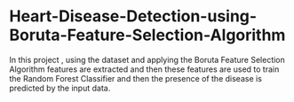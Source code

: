 # Heart-Disease-Detection-using-Boruta-Feature-Selection-Algorithm
In this project , using the dataset and applying the Boruta Feature Selection Algorithm features are extracted and then these features are used to train the Random Forest Classifier and then the presence of the disease is predicted by the input data.
